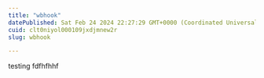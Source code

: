 ```yaml
---
title: "wbhook"
datePublished: Sat Feb 24 2024 22:27:29 GMT+0000 (Coordinated Universal Time)
cuid: clt0niyol000109jxdjmnew2r
slug: wbhook

---
```


testing fdfhfhhf